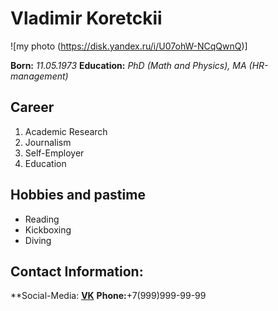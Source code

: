 # Vladimir Koretckii

![my photo (https://disk.yandex.ru/i/U07ohW-NCqQwnQ)]

**Born:** *11.05.1973*
**Education:** *PhD (Math and Physics), MA (HR-management)*

## Career
1. Academic Research
2. Journalism
3. Self-Employer
4. Education

## Hobbies and pastime
* Reading
* Kickboxing
* Diving
  
## Contact Information:
**Social-Media: [**VK**](https://vk.com/id390404741)
**Phone:**+7(999)999-99-99
